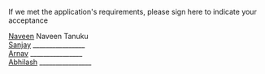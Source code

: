 If we met the application's requirements, please sign here to indicate your acceptance 

[Naveen](https://github.com/NaveenTanuku)     Naveen Tanuku <br>
[Sanjay](https://github.com/Sanjay-13)        ________________ <br>
[Arnav](https://github.com/Arnavakula7474)    ________________ <br>
[Abhilash](https://github.com/Abhilash15)     ________________ <br>
